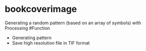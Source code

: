 # bookcoverimage
Generating a random pattern (based on an array of symbols) with Processing
#Function
- Generating pattern
- Save high resolution file in TIF format
